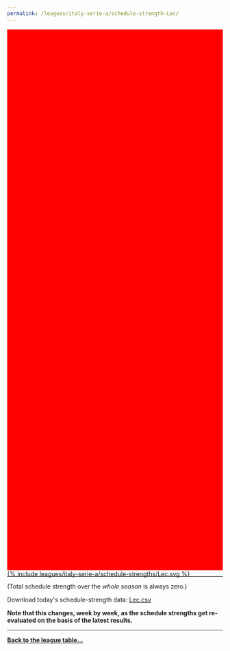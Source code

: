 ```yaml
---
permalink: /leagues/italy-serie-a/schedule-strength-Lec/
---
```


<style>
.svg-wrap {
    background-color:red;
    height:0;
    padding-top:250%; /* 350px/550px */
    position: relative;
}

svg {
    background-color: white;
    height: 100%;
    display:block;
    width: 100%;
    position: absolute;
    top:0;
    left:0;
}
</style>


<div class="svg-wrap">
{% include leagues/italy-serie-a/schedule-strengths/Lec.svg %}
</div>

-----

(Total schedule strength over the *whole season* is always zero.)


Download today's schedule-strength data: [Lec.csv](/assets/leagues/italy-serie-a/2025/schedule-strengths/Lec.csv)

**Note that this changes, week by week, as the schedule strengths get re-evaluated on the
basis of the latest results.**

-----

[**Back to the league table...**](/leagues/italy-serie-a)


